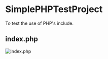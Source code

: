# SimplePHPTestProject
To test the use of PHP's include.

## index.php
![index.php](https://user-images.githubusercontent.com/70519090/162193938-31a5b3df-a76d-4473-be80-c98eaa312886.png)
